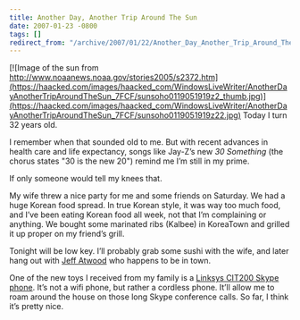 ```yaml
---
title: Another Day, Another Trip Around The Sun
date: 2007-01-23 -0800
tags: []
redirect_from: "/archive/2007/01/22/Another_Day_Another_Trip_Around_The_Sun.aspx/"
---
```


[![Image of the sun from
http://www.noaanews.noaa.gov/stories2005/s2372.htm](https://haacked.com/images/haacked_com/WindowsLiveWriter/AnotherDayAnotherTripAroundTheSun_7FCF/sunsoho0119051919z2_thumb.jpg)](https://haacked.com/images/haacked_com/WindowsLiveWriter/AnotherDayAnotherTripAroundTheSun_7FCF/sunsoho0119051919z22.jpg)
Today I turn 32 years old.

I remember when that sounded old to me. But with recent advances in
health care and life expectancy, songs like Jay-Z’s new *30 Something*
(the chorus states "30 is the new 20") remind me I’m still in my prime.

If only someone would tell my knees that.

My wife threw a nice party for me and some friends on Saturday. We had a
huge Korean food spread. In true Korean style, it was way too much food,
and I’ve been eating Korean food all week, not that I’m complaining or
anything. We bought some marinated ribs (Kalbee) in KoreaTown and
grilled it up proper on my friend’s grill.

Tonight will be low key. I’ll probably grab some sushi with the wife,
and later hang out with [Jeff
Atwood](http://codinghorror.com/ "Jeff Atwood’s Coding Horror Blog") who
happens to be in town.

One of the new toys I received from my family is a [Linksys CIT200 Skype
phone](http://blog.tmcnet.com/blog/tom-keating/skype/linksys-cit200-skype-phone-review.asp "Skype Phone").
It’s not a wifi phone, but rather a cordless phone. It’ll allow me to
roam around the house on those long Skype conference calls. So far, I
think it’s pretty nice.

